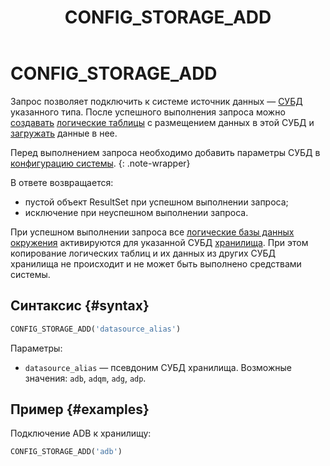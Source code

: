 ﻿---
layout: default
title: CONFIG_STORAGE_ADD
nav_order: 11
parent: Запросы SQL+
grand_parent: Справочная информация
has_children: false
has_toc: false
---

# CONFIG_STORAGE_ADD

Запрос позволяет подключить к системе источник данных — [СУБД](../../../introduction/supported_DBMS/supported_DBMS.md) 
указанного типа. После успешного выполнения запроса можно 
[создавать](../CREATE_TABLE/CREATE_TABLE.md) [логические таблицы](../../../overview/main_concepts/logical_table/logical_table.md) 
с размещением данных в этой СУБД и [загружать](../INSERT_INTO_logical_table/INSERT_INTO_logical_table.md) 
данные в нее.

Перед выполнением запроса необходимо добавить параметры СУБД 
в [конфигурацию системы](../../../maintenance/configuration/system/system.md).
{: .note-wrapper}

В ответе возвращается:
*   пустой объект ResultSet при успешном выполнении запроса;
*   исключение при неуспешном выполнении запроса.

При успешном выполнении запроса все [логические базы данных](../../../overview/main_concepts/logical_db/logical_db.md) 
[окружения](../../../overview/main_concepts/environment/environment.md) 
активируются для указанной СУБД [хранилища](../../../overview/main_concepts/data_storage/data_storage.md). 
При этом копирование логических таблиц и их данных из других СУБД хранилища не происходит и не может быть 
выполнено средствами системы.

## Синтаксис {#syntax}

```sql
CONFIG_STORAGE_ADD('datasource_alias')
```

Параметры:
*   `datasource_alias` — псевдоним СУБД хранилища. Возможные значения: `adb`, `adqm`, `adg`, `adp`.

## Пример {#examples}

Подключение ADB к хранилищу:
```sql
CONFIG_STORAGE_ADD('adb')
```